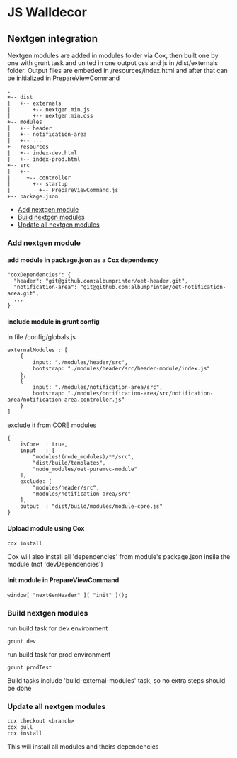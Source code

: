 # JS Walldecor

## Nextgen integration 

Nextgen modules are added in modules folder via Cox, then built one by one with grunt task and united in one output css and js in /dist/externals folder. Output files are embeded in /resources/index.html and after that can be initialized in PrepareViewCommand
```
.
+-- dist
|   +-- externals
|       +-- nextgen.min.js
|       +-- nextgen.min.css
+-- modules
|   +-- header
|   +-- notification-area
|   +-- ...
+-- resources
|   +-- index-dev.html
|   +-- index-prod.html
+-- src
|   +--
|     +-- controller
|       +-- startup
|         +-- PrepareViewCommand.js
+-- package.json
 ``` 

* [Add nextgen module](#add)
* [Build nextgen modules](#build)
* [Update all nextgen modules](#update)

### <a name="add"></a>Add nextgen module

#### add module in package.json as a Cox dependency

```
"coxDependencies": {
  "header": "git@github.com:albumprinter/oet-header.git",
  "notification-area": "git@github.com:albumprinter/oet-notification-area.git",
  ...
}
```

#### include module in grunt config  

in file /config/globals.js


```
externalModules : [
    {
        input: "./modules/header/src",
        bootstrap: "./modules/header/src/header-module/index.js"
    },
    {
        input: "./modules/notification-area/src",
        bootstrap: "./modules/notification-area/src/notification-area/notification-area.controller.js"
    }
]
```

exclude it from CORE modules

```
{
    isCore  : true,
    input   : [
        "modules!(node_modules)/**/src",
        "dist/build/templates",
        "node_modules/oet-puremvc-module"
    ],
    exclude: [
        "modules/header/src",
        "modules/notification-area/src"
    ],
    output  : "dist/build/modules/module-core.js"
}
```

#### Upload module using Cox
```
cox install 
```
Cox will also install all 'dependencies' from module's package.json insile the module (not 'devDependencies')

#### Init module in PrepareViewCommand
```
window[ "nextGenHeader" ][ "init" ]();
```

### <a name="build"></a> Build nextgen modules

run build task for dev environment 

```
grunt dev
```

run build task for prod environment
```
grunt prodTest
```

Build tasks include 'build-external-modules' task, so no extra steps should be done 

### <a name="update"></a>Update all nextgen modules

```
cox checkout <branch>
cox pull 
cox install 
```
This will install all modules and theirs dependencies


